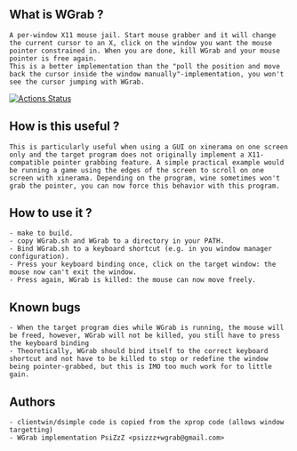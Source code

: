 
## What is WGrab ?

	A per-window X11 mouse jail. Start mouse grabber and it will change the current cursor to an X, click on the window you want the mouse pointer constrained in. When you are done, kill WGrab and your mouse pointer is free again.
	This is a better implementation than the "poll the position and move back the cursor inside the window manually"-implementation, you won't see the cursor jumping with WGrab.

[![Actions Status](https://github.com/QQuark/WGrab/workflows/C/C++%20CI/badge.svg)](https://github.com/QQuark/WGrab/actions)

## How is this useful ?

	This is particularly useful when using a GUI on xinerama on one screen only and the target program does not originally implement a X11-compatible pointer grabbing feature. A simple practical example would be running a game using the edges of the screen to scroll on one screen with xinerama. Depending on the program, wine sometimes won't grab the pointer, you can now force this behavior with this program.
	
## How to use it ?

	- make to build.
	- copy WGrab.sh and WGrab to a directory in your PATH.
	- Bind WGrab.sh to a keyboard shortcut (e.g. in you window manager configuration).
	- Press your keyboard binding once, click on the target window: the mouse now can't exit the window.
	- Press again, WGrab is killed: the mouse can now move freely.

## Known bugs

	- When the target program dies while WGrab is running, the mouse will be freed, however, WGrab will not be killed, you still have to press the keyboard binding
	- Theoretically, WGrab should bind itself to the correct keyboard shortcut and not have to be killed to stop or redefine the window being pointer-grabbed, but this is IMO too much work for to little gain.

## Authors

	- clientwin/dsimple code is copied from the xprop code (allows window targetting)
	- WGrab implementation PsiZzZ <psizzz+wgrab@gmail.com>

	
